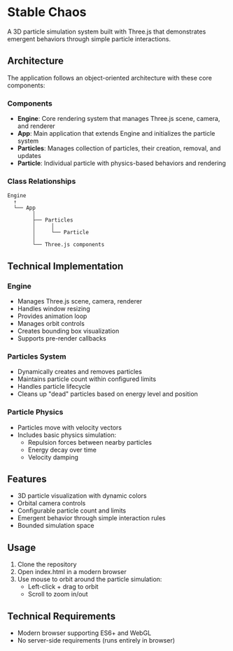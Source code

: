 # Stable Chaos

A 3D particle simulation system built with Three.js that demonstrates emergent behaviors through simple particle interactions.

## Architecture

The application follows an object-oriented architecture with these core components:

### Components

- **Engine**: Core rendering system that manages Three.js scene, camera, and renderer
- **App**: Main application that extends Engine and initializes the particle system
- **Particles**: Manages collection of particles, their creation, removal, and updates
- **Particle**: Individual particle with physics-based behaviors and rendering

### Class Relationships

```
Engine
  ↑
  └── App
        │
        ├── Particles
        │     │
        │     └── Particle
        │
        └── Three.js components
```

## Technical Implementation

### Engine

- Manages Three.js scene, camera, renderer
- Handles window resizing
- Provides animation loop
- Manages orbit controls
- Creates bounding box visualization
- Supports pre-render callbacks

### Particles System

- Dynamically creates and removes particles
- Maintains particle count within configured limits
- Handles particle lifecycle
- Cleans up "dead" particles based on energy level and position

### Particle Physics

- Particles move with velocity vectors
- Includes basic physics simulation:
  - Repulsion forces between nearby particles
  - Energy decay over time
  - Velocity damping

## Features

- 3D particle visualization with dynamic colors
- Orbital camera controls
- Configurable particle count and limits
- Emergent behavior through simple interaction rules
- Bounded simulation space

## Usage

1. Clone the repository
2. Open index.html in a modern browser
3. Use mouse to orbit around the particle simulation:
   - Left-click + drag to orbit
   - Scroll to zoom in/out

## Technical Requirements

- Modern browser supporting ES6+ and WebGL
- No server-side requirements (runs entirely in browser)